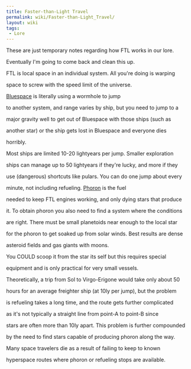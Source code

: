 ```yaml
---
title: Faster-than-Light Travel
permalink: wiki/Faster-than-Light_Travel/
layout: wiki
tags:
 - Lore
---
```


These are just temporary notes regarding how FTL works in our lore.
Eventually I'm going to come back and clean this up.

FTL is local space in an individual system. All you're doing is warping
space to screw with the speed limit of the universe.

[Bluespace](/wiki/Bluespace "wikilink") is literally using a wormhole to jump
to another system, and range varies by ship, but you need to jump to a
major gravity well to get out of Bluespace with those ships (such as
another star) or the ship gets lost in Bluespace and everyone dies
horribly.

Most ships are limited 10-20 lightyears per jump. Smaller exploration
ships can manage up to 50 lightyears if they're lucky, and more if they
use (dangerous) shortcuts like pulars. You can do one jump about every
minute, not including refueling. [Phoron](/wiki/Phoron "wikilink") is the fuel
needed to keep FTL engines working, and only dying stars that produce
it. To obtain phoron you also need to find a system where the conditions
are right. There must be small planetoids near enough to the local star
for the phoron to get soaked up from solar winds. Best results are dense
asteroid fields and gas giants with moons.

You COULD scoop it from the star its self but this requires special
equipment and is only practical for very small vessels.

Theoretically, a trip from Sol to Virgo-Erigone would take only about 50
hours for an average freighter ship (at 10ly per jump), but the problem
is refueling takes a long time, and the route gets further complicated
as it's not typically a straight line from point-A to point-B since
stars are often more than 10ly apart. This problem is further compounded
by the need to find stars capable of producing phoron along the way.
Many space travelers die as a result of failing to keep to known
hyperspace routes where phoron or refueling stops are available.
